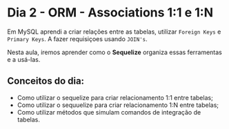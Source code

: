 # Dia 2 - ORM - Associations 1:1 e 1:N

Em MySQL aprendi a criar relações entre as tabelas, utilizar `Foreign Keys` e `Primary Keys`. A fazer requisiçoes usando `JOIN's`. 

Nesta aula, iremos aprender como o **Sequelize** organiza essas ferramentas e a usá-las.

## Conceitos do dia:

* Como utilizar o sequelize para criar relacionamento 1:1 entre tabelas;
* Como utilizar o sequuelize para criar relacionamento 1:N entre tabelas;
* Como utilizar métodos que simulam comandos de integração de tabelas.

